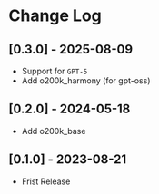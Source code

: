 # Change Log

## [0.3.0] - 2025-08-09

- Support for `GPT-5`
- Add o200k_harmony (for gpt-oss)

## [0.2.0] - 2024-05-18

- Add o200k_base

## [0.1.0] - 2023-08-21

- Frist Release
